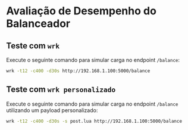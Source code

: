 # Avaliação de Desempenho do Balanceador

## Teste com `wrk`
Execute o seguinte comando para simular carga no endpoint `/balance`:

```bash
wrk -t12 -c400 -d30s http://192.168.1.100:5000/balance
```

## Teste com `wrk personalizado`
Execute o seguinte comando para simular carga no endpoint `/balance` utilizando um payload personalizado:

```bash
wrk -t12 -c400 -d30s -s post.lua http://192.168.1.100:5000/balance
```
